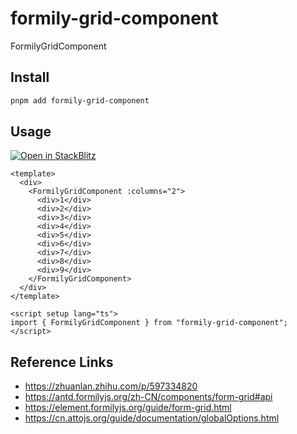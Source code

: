 # formily-grid-component

FormilyGridComponent

## Install

```bash
pnpm add formily-grid-component
```

## Usage

[![Open in StackBlitz](https://developer.stackblitz.com/img/open_in_stackblitz_small.svg)](https://stackblitz.com/github/yanhao98/formily-grid-component?file=vue3-playground/App.vue)

```vue
<template>
  <div>
    <FormilyGridComponent :columns="2">
      <div>1</div>
      <div>2</div>
      <div>3</div>
      <div>4</div>
      <div>5</div>
      <div>6</div>
      <div>7</div>
      <div>8</div>
      <div>9</div>
    </FormilyGridComponent>
  </div>
</template>

<script setup lang="ts">
import { FormilyGridComponent } from "formily-grid-component";
</script>
```

## Reference Links

- https://zhuanlan.zhihu.com/p/597334820
- https://antd.formilyjs.org/zh-CN/components/form-grid#api
- https://element.formilyjs.org/guide/form-grid.html
- https://cn.attojs.org/guide/documentation/globalOptions.html
